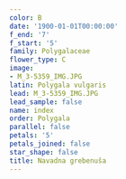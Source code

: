 ```yaml
---
color: B
date: '1900-01-01T00:00:00'
f_end: '7'
f_start: '5'
family: Polygalaceae
flower_type: C
image:
- M_3-5359_IMG.JPG
latin: Polygala vulgaris
lead: M_3-5359_IMG.JPG
lead_sample: false
name: index
order: Polygala
parallel: false
petals: '5'
petals_joined: false
star_shape: false
title: Navadna grebenuša
---
```


